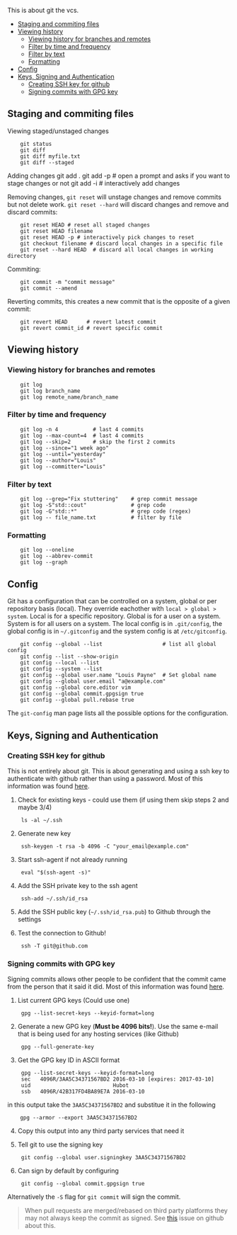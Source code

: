 This is about git the vcs.

- [Staging and commiting files](#staging-and-commiting-files)
- [Viewing history](#viewing-history)
  - [Viewing history for branches and remotes](#viewing-history-for-branches-and-remotes)
  - [Filter by time and frequency](#filter-by-time-and-frequency)
  - [Filter by text](#filter-by-text)
  - [Formatting](#formatting)
- [Config](#config)
- [Keys, Signing and Authentication](#keys-signing-and-authentication)
  - [Creating SSH key for github](#creating-ssh-key-for-github)
  - [Signing commits with GPG key](#signing-commits-with-gpg-key)

## Staging and commiting files

Viewing staged/unstaged changes

        git status
        git diff
        git diff myfile.txt
        git diff --staged

Adding changes
        git add .
        git add -p      # open a prompt and asks if you want to stage changes or not
        git add -i      # interactively add changes

Removing changes, `git reset` will unstage changes and remove commits but not delete work. `git reset --hard` will discard changes and remove and discard commits:

        git reset HEAD # reset all staged changes
        git reset HEAD filename
        git reset HEAD -p # interactively pick changes to reset
        git checkout filename # discard local changes in a specific file
        git reset --hard HEAD  # discard all local changes in working directory

Commiting:

        git commit -m "commit message"
        git commit --amend

Reverting commits, this creates a new commit that is the opposite of a given commit:

        git revert HEAD      # revert latest commit
        git revert commit_id # revert specific commit

## Viewing history

### Viewing history for branches and remotes

        git log
        git log branch_name
        git log remote_name/branch_name

### Filter by time and frequency

        git log -n 4           # last 4 commits
        git log --max-count=4  # last 4 commits
        git log --skip=2       # skip the first 2 commits
        git log --since="1 week ago"
        git log --until="yesterday"
        git log --author="Louis"
        git log --committer="Louis"

### Filter by text

        git log --grep="Fix stuttering"    # grep commit message
        git log -S"std::cout"              # grep code
        git log -G"std::*"                 # grep code (regex)
        git log -- file_name.txt           # filter by file

### Formatting

        git log --oneline
        git log --abbrev-commit
        git log --graph

## Config

Git has a configuration that can be controlled on a system, global or per repository basis (local). They override eachother with `local > global > system`. Local is for a specific repository. Global is for a user on a system. System is for all users on a system. The local config is in `.git/config`, the global config is in `~/.gitconfig` and the system config is at `/etc/gitconfig`.

        git config --global --list                   # list all global config
        git config --list --show-origin
        git config --local --list
        git config --system --list
        git config --global user.name "Louis Payne"  # Set global name
        git config --global user.email "a@example.com"
        git config --global core.editor vim
        git config --global commit.gpgsign true
        git config --global pull.rebase true

The `git-config` man page lists all the possible options for the configuration.

## Keys, Signing and Authentication

### Creating SSH key for github

This is not entirely about git. This is about generating and using a ssh key to authenticate with github rather than using a password. Most of this information was found [here](https://docs.github.com/en/authentication/connecting-to-github-with-ssh/about-ssh).

1) Check for existing keys - could use them (if using them skip steps 2 and maybe 3/4)

        ls -al ~/.ssh

2) Generate new key

        ssh-keygen -t rsa -b 4096 -C "your_email@example.com"

3) Start ssh-agent if not already running

        eval "$(ssh-agent -s)"

4) Add the SSH private key to the ssh agent

        ssh-add ~/.ssh/id_rsa

5) Add the SSH public key (`~/.ssh/id_rsa.pub`) to Github through the settings

6) Test the connection to Github!

        ssh -T git@github.com

### Signing commits with GPG key

Signing commits allows other people to be confident that the commit came from the person that it said it did. Most of this information was found [here](https://docs.github.com/en/authentication/managing-commit-signature-verification/about-commit-signature-verification).

1) List current GPG keys (Could use one)

        gpg --list-secret-keys --keyid-format=long

2) Generate a new GPG key (**Must be 4096 bits!**). Use the same e-mail that is being used for any hosting services (like Github)

        gpg --full-generate-key

3) Get the GPG key ID in ASCII format

        gpg --list-secret-keys --keyid-format=long
        sec   4096R/3AA5C34371567BD2 2016-03-10 [expires: 2017-03-10]
        uid                          Hubot 
        ssb   4096R/42B317FD4BA89E7A 2016-03-10

in this output take the `3AA5C34371567BD2` and substitue it in the following

        gpg --armor --export 3AA5C34371567BD2

4) Copy this output into any third party services that need it

5) Tell git to use the signing key

        git config --global user.signingkey 3AA5C34371567BD2

6) Can sign by default by configuring

        git config --global commit.gpgsign true

Alternatively the `-S` flag for `git commit` will sign the commit. 

> When pull requests are merged/rebased on third party platforms they may not always keep the commit as signed. See [this](https://github.com/github/hub/issues/1241) issue on github about this.
